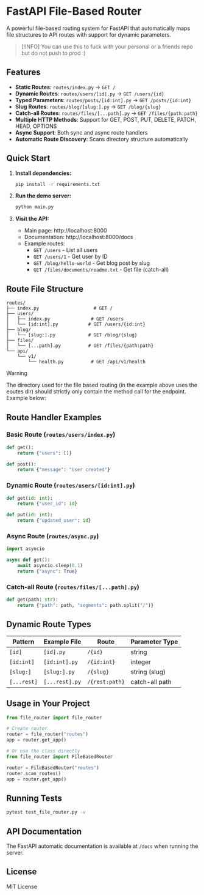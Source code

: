 # FastAPI File-Based Router

A powerful file-based routing system for FastAPI that automatically maps file structures to API routes with support for dynamic parameters.

> [!INFO]
> You can use this to fuck with your personal or a friends repo but do not push to prod :)  

## Features

- **Static Routes**: `routes/index.py` → `GET /`
- **Dynamic Routes**: `routes/users/[id].py` → `GET /users/{id}`
- **Typed Parameters**: `routes/posts/[id:int].py` → `GET /posts/{id:int}`
- **Slug Routes**: `routes/blog/[slug:].py` → `GET /blog/{slug}`
- **Catch-all Routes**: `routes/files/[...path].py` → `GET /files/{path:path}`
- **Multiple HTTP Methods**: Support for GET, POST, PUT, DELETE, PATCH, HEAD, OPTIONS
- **Async Support**: Both sync and async route handlers
- **Automatic Route Discovery**: Scans directory structure automatically

## Quick Start

1. **Install dependencies:**
   ```bash
   pip install -r requirements.txt
   ```

2. **Run the demo server:**
   ```bash
   python main.py
   ```

3. **Visit the API:**
   - Main page: http://localhost:8000
   - Documentation: http://localhost:8000/docs
   - Example routes:
     - `GET /users` - List all users
     - `GET /users/1` - Get user by ID
     - `GET /blog/hello-world` - Get blog post by slug
     - `GET /files/documents/readme.txt` - Get file (catch-all)

## Route File Structure

```
routes/
├── index.py                    # GET /
├── users/
│   ├── index.py               # GET /users
│   └── [id:int].py           # GET /users/{id:int}
├── blog/
│   └── [slug:].py            # GET /blog/{slug}
├── files/
│   └── [...path].py          # GET /files/{path:path}
└── api/
    └── v1/
        └── health.py          # GET /api/v1/health
```

> [!WARNING]
> The directory used for the file based routing (in the example above uses the eoutes dir) should strictly only contain the method call for the endpoint.
> Example below:

## Route Handler Examples

### Basic Route (`routes/users/index.py`)
```python
def get():
    return {"users": []}

def post():
    return {"message": "User created"}
```

### Dynamic Route (`routes/users/[id:int].py`)
```python
def get(id: int):
    return {"user_id": id}

def put(id: int):
    return {"updated_user": id}
```

### Async Route (`routes/async.py`)
```python
import asyncio

async def get():
    await asyncio.sleep(0.1)
    return {"async": True}
```

### Catch-all Route (`routes/files/[...path].py`)
```python
def get(path: str):
    return {"path": path, "segments": path.split("/")}
```

## Dynamic Route Types

| Pattern | Example File | Route | Parameter Type |
|---------|-------------|-------|----------------|
| `[id]` | `[id].py` | `/{id}` | string |
| `[id:int]` | `[id:int].py` | `/{id:int}` | integer |
| `[slug:]` | `[slug:].py` | `/{slug}` | string (slug) |
| `[...rest]` | `[...rest].py` | `/{rest:path}` | catch-all path |

## Usage in Your Project

```python
from file_router import file_router

# Create router
router = file_router("routes")
app = router.get_app()

# Or use the class directly
from file_router import FileBasedRouter

router = FileBasedRouter("routes")
router.scan_routes()
app = router.get_app()
```

## Running Tests

```bash
pytest test_file_router.py -v
```

## API Documentation

The FastAPI automatic documentation is available at `/docs` when running the server.

## License

MIT License